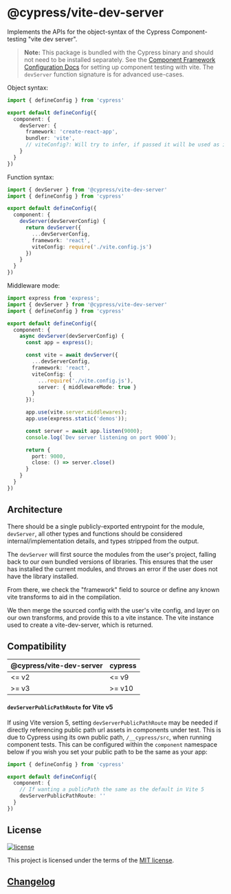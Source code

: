 # @cypress/vite-dev-server

Implements the APIs for the object-syntax of the Cypress Component-testing "vite dev server".

> **Note:** This package is bundled with the Cypress binary and should not need to be installed separately. See the [Component Framework Configuration Docs](https://docs.cypress.io/guides/component-testing/component-framework-configuration) for setting up component testing with vite. The `devServer` function signature is for advanced use-cases.

Object syntax:

```ts
import { defineConfig } from 'cypress'

export default defineConfig({
  component: {
    devServer: {
      framework: 'create-react-app',
      bundler: 'vite',
      // viteConfig?: Will try to infer, if passed it will be used as is
    }
  }
})
```

Function syntax:

```ts
import { devServer } from '@cypress/vite-dev-server'
import { defineConfig } from 'cypress'

export default defineConfig({
  component: {
    devServer(devServerConfig) {
      return devServer({
        ...devServerConfig,
        framework: 'react',
        viteConfig: require('./vite.config.js')
      })
    }
  }
})
```

Middleware mode:

```ts
import express from 'express';
import { devServer } from '@cypress/vite-dev-server'
import { defineConfig } from 'cypress'

export default defineConfig({
  component: {
    async devServer(devServerConfig) {
      const app = express();

      const vite = await devServer({
        ...devServerConfig,
        framework: 'react',
        viteConfig: {
          ...require('./vite.config.js'),
          server: { middlewareMode: true }
        }
      });

      app.use(vite.server.middlewares);
      app.use(express.static('demos'));

      const server = await app.listen(9000);
      console.log(`Dev server listening on port 9000`);

      return {
        port: 9000,
        close: () => server.close()
      }
    }
  }
})
```

## Architecture

There should be a single publicly-exported entrypoint for the module, `devServer`, all other types and functions should be considered internal/implementation details, and types stripped from the output.

The `devServer` will first source the modules from the user's project, falling back to our own bundled versions of libraries. This ensures that the user has installed the current modules, and throws an error if the user does not have the library installed.

From there, we check the "framework" field to source or define any known vite transforms to aid in the compilation.

We then merge the sourced config with the user's vite config, and layer on our own transforms, and provide this to a vite instance. The vite instance used to create a vite-dev-server, which is returned.

## Compatibility

| @cypress/vite-dev-server | cypress |
| ------------------------ | ------- |
| <= v2                    | <= v9   |
| >= v3                    | >= v10  |

#### `devServerPublicPathRoute` for Vite v5

If using Vite version 5, setting `devServerPublicPathRoute` may be needed if directly referencing public path url assets in components under test. This is due to Cypress using its own public path, `/__cypress/src`, when running component tests. This can be configured within the `component` namespace below if you wish you set your public path to be the same as your app:

```ts
import { defineConfig } from 'cypress'

export default defineConfig({
  component: {
    // If wanting a publicPath the same as the default in Vite 5
    devServerPublicPathRoute: ''
  }
})
```

## License

[![license](https://img.shields.io/badge/license-MIT-green.svg)](https://github.com/cypress-io/cypress/blob/develop/LICENSE)

This project is licensed under the terms of the [MIT license](/LICENSE).

## [Changelog](./CHANGELOG.md)